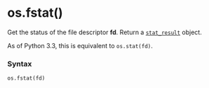 # os.fstat()

Get the status of the file descriptor **fd**. Return a [`stat_result`](/modules/os/stat_result/) object.

As of Python 3.3, this is equivalent to `os.stat(fd)`.

### Syntax

```python
os.fstat(fd)
```